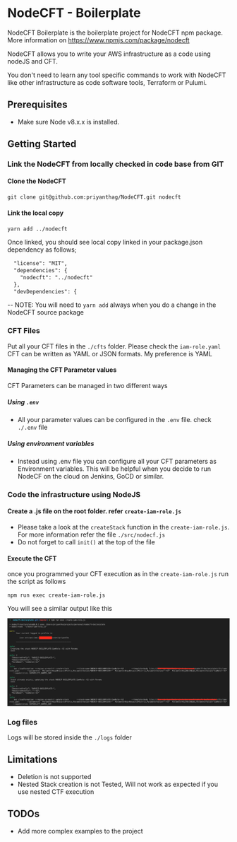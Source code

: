 # NodeCFT - Boilerplate
NodeCFT Boilerplate is the boilerplate project for NodeCFT npm package. More information on https://www.npmjs.com/package/nodecft

NodeCFT allows you to write your AWS infrastructure as a code using nodeJS and CFT.

You don't need to learn any tool specific commands to work with NodeCFT like other infrastructure as code software tools, Terraform or Pulumi.

## Prerequisites
- Make sure Node v8.x.x is installed.

## Getting Started

### Link the NodeCFT from locally checked in code base from GIT

#### Clone the NodeCFT
`git clone git@github.com:priyanthag/NodeCFT.git nodecft`

#### Link the local copy
`yarn add ../nodecft`

Once linked, you should see local copy linked in your package.json dependency as follows;
```
  "license": "MIT",
  "dependencies": {
    "nodecft": "../nodecft"
  },
  "devDependencies": {
``` 

-- NOTE: You will need to `yarn add` always when you do a change in the NodeCFT source package

### CFT Files
Put all your CFT files in the `./cfts` folder. Please check the `iam-role.yaml`
CFT can be written as YAML or JSON formats. My preference is YAML

#### Managing the CFT Parameter values
CFT Parameters can be managed in two different ways

##### Using `.env`
- All your parameter values can be configured in the `.env` file. check `./.env` file

##### Using environment variables
- Instead using .env file you can configure all your CFT parameters as Environment variables. This will be helpful when you decide to run NodeCF on the cloud on Jenkins, GoCD or similar.

### Code the infrastructure using NodeJS

#### Create a .js file on the root folder. refer `create-iam-role.js`
- Please take a look at the `createStack` function in the `create-iam-role.js`. For more information refer the file `./src/nodecf.js`
- Do not forget to call `init()`  at the top of the file

#### Execute the CFT
once you programmed your CFT execution as in the `create-iam-role.js` run the script as follows

```
npm run exec create-iam-role.js
```

You will see a similar output like this

![Alt CLI Output](cli-result.png?raw=true "CLI Output")

### Log files
Logs will be stored inside the `./logs` folder

## Limitations
  -  Deletion is not supported
  -  Nested Stack creation is not Tested, Will not work as expected if you use nested CTF execution 

## TODOs
  - Add more complex examples to the project


